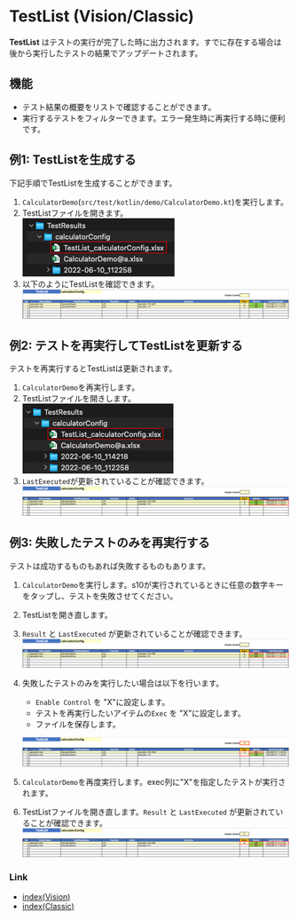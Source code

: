 # TestList (Vision/Classic)

**TestList** はテストの実行が完了した時に出力されます。すでに存在する場合は後から実行したテストの結果でアップデートされます。

## 機能

- テスト結果の概要をリストで確認することができます。
- 実行するテストをフィルターできます。エラー発生時に再実行する時に便利です。

## 例1: TestListを生成する

下記手順でTestListを生成することができます。

1. `CalculatorDemo`(`src/test/kotlin/demo/CalculatorDemo.kt`)を実行します。
2. TestListファイルを開きます。
   <br>![Spec-Report format](_images/testlist_file_1.png)
3. 以下のようにTestListを確認できます。
   <br>![Spec-Report format](_images/testlist_1.png)

## 例2: テストを再実行してTestListを更新する

テストを再実行するとTestListは更新されます。

1. `CalculatorDemo`を再実行します。
2. TestListファイルを開きします。
   <br>![Spec-Report format](_images/testlist_file_2.png)
3. `LastExecuted`が更新されていることが確認できます。
   <br>![Spec-Report format](_images/testlist_2.png)

## 例3: 失敗したテストのみを再実行する

テストは成功するものもあれば失敗するものもあります。

1. `CalculatorDemo`を実行します。s10が実行されているときに任意の数字キーをタップし、テストを失敗させてください。
2. TestListを開き直します。
3. `Result` と `LastExecuted` が更新されていることが確認できます。
   <br>![Spec-Report format](_images/testlist_3.png)
4. 失敗したテストのみを実行したい場合は以下を行います。
    - `Enable Control` を "X"に設定します。
    - テストを再実行したいアイテムの`Exec` を "X"に設定します。
    - ファイルを保存します。

   ![Spec-Report format](_images/testlist_4.png)
5. `CalculatorDemo`を再度実行します。exec列に"X"を指定したテストが実行されます。
6. TestListファイルを開き直します。`Result` と `LastExecuted` が更新されていることが確認できます。
   <br>![Spec-Report format](_images/testlist_5.png)

### Link

- [index(Vision)](../../index.md)
- [index(Classic)](../../classic/index.md)
